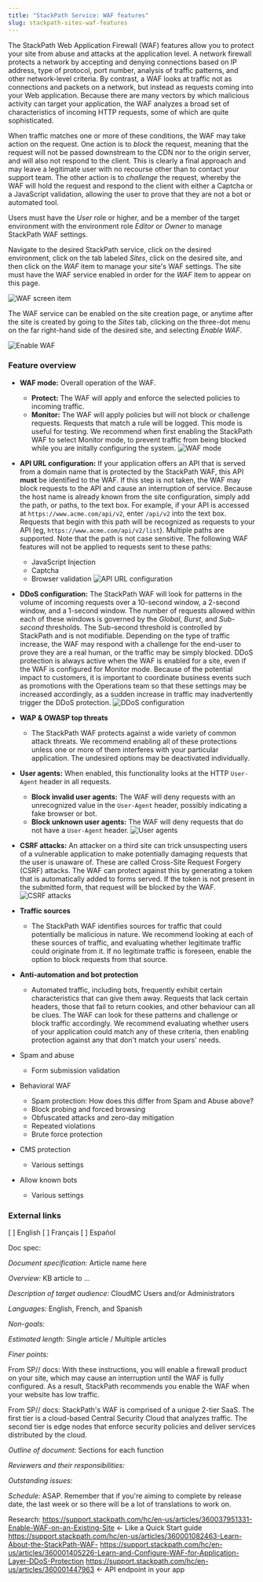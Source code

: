 ```yaml
---
title: "StackPath Service: WAF features"
slug: stackpath-sites-waf-features
---
```



The StackPath Web Application Firewall (WAF) features allow you to protect your site from abuse and attacks at the application level.  A network firewall protects a network by accepting and denying connections based on IP address, type of protocol, port number, analysis of traffic patterns, and other network-level criteria.  By contrast, a WAF looks at traffic not as connections and packets on a network, but instead as requests coming into your Web application.  Because there are many vectors by which malicious activity can target your application, the WAF analyzes a broad set of characteristics of incoming HTTP requests, some of which are quite sophisticated.

When traffic matches one or more of these conditions, the WAF may take action on the request.  One action is to *block* the request, meaning that the request will not be passed downstream to the CDN nor to the origin server, and will also not respond to the client.  This is clearly a final approach and may leave a legitimate user with no recourse other than to contact your support team.  The other action is to *challenge* the request, whereby the WAF will hold the request and respond to the client with either a Captcha or a JavaScript validation, allowing the user to prove that they are not a bot or automated tool.

Users must have the *User* role or higher, and be a member of the target environment with the environment role *Editor* or *Owner* to manage StackPath WAF settings.

Navigate to the desired StackPath service, click on the desired environment, click on the tab labeled *Sites*, click on the desired site, and then click on the *WAF* item to manage your site's WAF settings.  The site must have the WAF service enabled in order for the *WAF* item to appear on this page.  

![WAF screen item](../../assets/sp-waf-screen-item-en.png)

The WAF service can be enabled on the site creation page, or anytime after the site is created by going to the *Sites* tab, clicking on the three-dot menu on the far right-hand side of the desired site, and selecting *Enable WAF*.

![Enable WAF](../../assets/sp-waf-enable-en.png)

### Feature overview

- **WAF mode:**  Overall operation of the WAF.
  - **Protect:**  The WAF will apply and enforce the selected policies to incoming traffic.
  - **Monitor:**  The WAF will apply policies but will not block or challenge requests.  Requests that match a rule will be logged.  This mode is useful for testing.  We recommend when first enabling the StackPath WAF to select Monitor mode, to prevent traffic from being blocked while you are initally configuring the system.
![WAF mode](../../assets/sp-waf-mode-en.png)

- **API URL configuration:**  If your application offers an API that is served from a domain name that is protected by the StackPath WAF, this API **must** be identified to the WAF.  If this step is not taken, the WAF may block requests to the API and cause an interruption of service.  Because the host name is already known from the site configuration, simply add the path, or paths, to the text box.  For example, if your API is accessed at `https://www.acme.com/api/v2`, enter `/api/v2` into the text box.  Requests that begin with this path will be recognized as requests to your API (eg, `https://www.acme.com/api/v2/list`).  Multiple paths are supported.  Note that the path is not case sensitive.  The following WAF features will not be applied to requests sent to these paths:
   - JavaScript Injection
   - Captcha
   - Browser validation
![API URL configuration](../../assets/sp-waf-api-url-en.png)

- **DDoS configuration:**  The StackPath WAF will look for patterns in the volume of incoming requests over a 10-second window, a 2-second window, and a 1-second window.  The number of requests allowed within each of these windows is governed by the *Global*, *Burst*, and *Sub-second* thresholds.  The Sub-second threshold is controlled by StackPath and is not modifiable.  Depending on the type of traffic increase, the WAF may respond with a challenge for the end-user to prove they are a real human, or the traffic may be simply blocked.  DDoS protection is always active when the WAF is enabled for a site, even if the WAF is configured for Monitor mode.  Because of the potential impact to customers, it is important to coordinate business events such as promotions with the Operations team so that these settings may be increased accordingly, as a sudden increase in traffic may inadvertently trigger the DDoS protection.
![DDoS configuration](../../assets/sp-waf-ddos-en.png)

- **WAP & OWASP top threats**
   - The StackPath WAF protects against a wide variety of common attack threats.  We recommend enabling all of these protections unless one or more of them interferes with your particular application.  The undesired options may be deactivated individually.  

- **User agents:**  When enabled, this functionality looks at the HTTP `User-Agent` header in all requests.
   - **Block invalid user agents:** The WAF will deny requests with an unrecognized value in the `User-Agent` header, possibly indicating a fake browser or bot.
   - **Block unknown user agents:** The WAF will deny requests that do not have a `User-Agent` header.
![User agents](../../assets/sp-waf-useragents-en.png)

- **CSRF attacks:**  An attacker on a third site can trick unsuspecting users of a vulnerable application to make potentially damaging requests that the user is unaware of.  These are called Cross-Site Request Forgery (CSRF) attacks.  The WAF can protect against this by generating a token that is automatically added to forms served.  If the token is not present in the submitted form, that request will be blocked by the WAF.
![CSRF attacks](../../assets/sp-waf-csrf-en.png)

- **Traffic sources**
   - The StackPath WAF identifies sources for traffic that could potentially be malicious in nature.  We recommend looking at each of these sources of traffic, and evaluating whether legitimate traffic could originate from it.  If no legitimate traffic is foreseen, enable the option to block requests from that source.

- **Anti-automation and bot protection**
   - Automated traffic, including bots, frequently exhibit certain characteristics that can give them away.  Requests that lack certain headers, those that fail to return cookies, and other behaviour can all be clues.  The WAF can look for these patterns and challenge or block traffic accordingly.  We recommend evaluating whether users of your application could match any of these criteria, then enabling protection against any that don't match your users' needs.

- Spam and abuse
   - Form submission validation

- Behavioral WAF
   - Spam protection: How does this differ from Spam and Abuse above?
   - Block probing and forced browsing
   - Obfuscated attacks and zero-day mitigation
   - Repeated violations
   - Brute force protection

- CMS protection
   - Various settings

- Allow known bots
   - Various settings



### External links

[ ] English
[ ] Français
[ ] Español

Doc spec:

*Document specification:* Article name here

*Overview:* KB article to ...

*Description of target audience:* CloudMC Users and/or Administrators

*Languages:* English, French, and Spanish

*Non-goals:*

*Estimated length:* Single article / Multiple articles

*Finer points:*

From SP// docs: With these instructions, you will enable a firewall product on your site, which may cause an interruption until the WAF is fully configured. As a result, StackPath recommends you enable the WAF when your website has low traffic.

From SP// docs: StackPath's WAF is comprised of a unique 2-tier SaaS.  The first tier is a cloud-based Central Security Cloud that analyzes traffic.  The second tier is edge nodes that enforce security policies and deliver services distributed by the cloud.

*Outline of document:* Sections for each function

*Reviewers and their responsibilities:*

*Outstanding issues:*

*Schedule:* ASAP.  Remember that if you're aiming to complete by release date, the last week or so there will be a lot of translations to work on.

Research:
https://support.stackpath.com/hc/en-us/articles/360037951331-Enable-WAF-on-an-Existing-Site <- Like a Quick Start guide
https://support.stackpath.com/hc/en-us/articles/360001082463-Learn-About-the-StackPath-WAF-
https://support.stackpath.com/hc/en-us/articles/360001405226-Learn-and-Configure-WAF-for-Application-Layer-DDoS-Protection
https://support.stackpath.com/hc/en-us/articles/360001447963 <- API endpoint in your app
